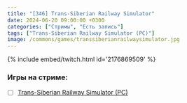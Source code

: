```yaml
---
title: "[346] Trans-Siberian Railway Simulator"
date: 2024-06-20 09:00:00 +0300
categories: ["Стримы", "Есть запись"]
tags: ["Trans-Siberian Railway Simulator (PC)"]
image: /commons/games/transsiberianrailwaysimulator.jpg
---
```


{% include embed/twitch.html id='2176869509' %}

### Игры на стриме:
+ [ ] [Trans-Siberian Railway Simulator (PC)](/tags/trans-siberian-railway-simulator-pc)
